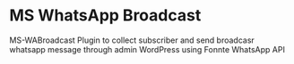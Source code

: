 # MS WhatsApp Broadcast
MS-WABroadcast Plugin to collect subscriber and send broadcasr whatsapp message through admin WordPress using Fonnte WhatsApp API
